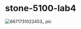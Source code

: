 # stone-5100-lab4
![6671731022453_ pic](https://github.com/user-attachments/assets/1149e778-88ee-4df9-b524-e42f079b61d1)
